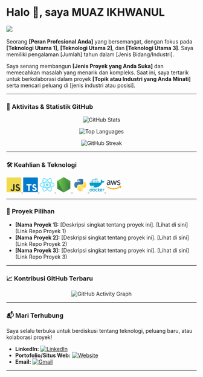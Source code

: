 # Halo 👋, saya MUAZ IKHWANUL

<img src="https://media.giphy.com/media/hvRJCLFzObAqLgADmj/giphy.gif" width="50">

Seorang **[Peran Profesional Anda]** yang bersemangat, dengan fokus pada **[Teknologi Utama 1]**, **[Teknologi Utama 2]**, dan **[Teknologi Utama 3]**. Saya memiliki pengalaman [Jumlah] tahun dalam [Jenis Bidang/Industri].

Saya senang membangun **[Jenis Proyek yang Anda Suka]** dan memecahkan masalah yang menarik dan kompleks. Saat ini, saya tertarik untuk berkolaborasi dalam proyek **[Topik atau Industri yang Anda Minati]** serta mencari peluang di [jenis industri atau posisi].

---

### 🚀 Aktivitas & Statistik GitHub

<p align="center">
  <img src="https://github-readme-stats.vercel.app/api?username=[nama-pengguna-github-anda]&show_icons=true&theme=radical" alt="GitHub Stats">
</p>

<p align="center">
  <img src="https://github-readme-stats.vercel.app/api/top-langs/?username=[nama-pengguna-github-anda]&layout=compact&theme=radical" alt="Top Languages">
</p>

<p align="center">
  <img src="https://github-readme-streak-stats.herokuapp.com/?user=[nama-pengguna-github-anda]&theme=radical" alt="GitHub Streak">
</p>

---

### 🛠️ Keahlian & Teknologi

<p align="left">
  <a href="https://developer.mozilla.org/en-US/docs/Web/JavaScript" target="_blank"> <img src="https://raw.githubusercontent.com/devicons/devicon/master/icons/javascript/javascript-original.svg" alt="javascript" width="40" height="40"/> </a>
  <a href="https://www.typescriptlang.org/" target="_blank"> <img src="https://raw.githubusercontent.com/devicons/devicon/master/icons/typescript/typescript-original.svg" alt="typescript" width="40" height="40"/> </a>
  <a href="https://react.dev/" target="_blank"> <img src="https://raw.githubusercontent.com/devicons/devicon/master/icons/react/react-original.svg" alt="react" width="40" height="40"/> </a>
  <a href="https://nodejs.org" target="_blank"> <img src="https://raw.githubusercontent.com/devicons/devicon/master/icons/nodejs/nodejs-original.svg" alt="nodejs" width="40" height="40"/> </a>
  <a href="https://www.python.org" target="_blank"> <img src="https://raw.githubusercontent.com/devicons/devicon/master/icons/python/python-original.svg" alt="python" width="40" height="40"/> </a>
  <a href="https://www.docker.com/" target="_blank"> <img src="https://raw.githubusercontent.com/devicons/devicon/master/icons/docker/docker-plain-wordmark.svg" alt="docker" width="40" height="40"/> </a>
  <a href="https://aws.amazon.com" target="_blank"> <img src="https://raw.githubusercontent.com/devicons/devicon/master/icons/amazonwebservices/amazonwebservices-original-wordmark.svg" alt="aws" width="40" height="40"/> </a>
  </p>

---

### 🚀 Proyek Pilihan

* **[Nama Proyek 1]:** [Deskripsi singkat tentang proyek ini]. [Lihat di sini](Link Repo Proyek 1)
* **[Nama Proyek 2]:** [Deskripsi singkat tentang proyek ini]. [Lihat di sini](Link Repo Proyek 2)
* **[Nama Proyek 3]:** [Deskripsi singkat tentang proyek ini]. [Lihat di sini](Link Repo Proyek 3)

---

### 📈 Kontribusi GitHub Terbaru

<p align="center">
  <img src="https://activity-graph.herokuapp.com/graph?username=[nama-pengguna-github-anda]&theme=github" alt="GitHub Activity Graph"/>
</p>

---

### 📬 Mari Terhubung

Saya selalu terbuka untuk berdiskusi tentang teknologi, peluang baru, atau kolaborasi proyek!
* **LinkedIn:** [![LinkedIn](https://img.shields.io/badge/LinkedIn-%230077B5.svg?&style=for-the-badge&logo=linkedin&logoColor=white)](https://www.linkedin.com/in/[nama-pengguna-linkedin-anda])
* **Portofolio/Situs Web:** [![Website](https://img.shields.io/badge/Website-FF5722?style=for-the-badge&logo=google-chrome&logoColor=white)](https://www.situswebanda.com)
* **Email:** [![Gmail](https://img.shields.io/badge/Gmail-D14836?style=for-the-badge&logo=gmail&logoColor=white)](mailto:[alamat-email-anda])

---
